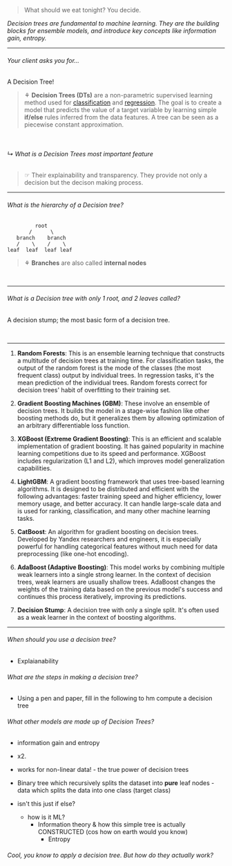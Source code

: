> What should we eat tonight? You decide. 

*Decision trees are fundamental to machine learning. They are the building blocks for ensemble models, and introduce key concepts like information gain, entropy.*  

---
###### Your client asks you for...

A Decision Tree!

> ⚘ **Decision Trees (DTs)** are a non-parametric supervised learning method used for [classification](https://scikit-learn.org/stable/modules/tree.html#tree-classification) and [regression](https://scikit-learn.org/stable/modules/tree.html#tree-regression). The goal is to create a model that predicts the value of a target variable by learning simple **if/else** rules inferred from the data features. A tree can be seen as a piecewise constant approximation.

<br>

###### ↳ What is a Decision Trees most important feature

> ☞ Their explainability and transparency. They provide not only a decision but the decison making process. 



---

###### What is the hierarchy of a Decision tree?

```
         root
       /      \
   branch    branch
   /    \    /    \
leaf  leaf  leaf leaf
```

> ⚘ **Branches** are also called **internal nodes**

<br>

---

###### What is a Decision tree with only 1 root, and 2 leaves called?

A decision stump; the most basic form of a decision tree. 

<br>

---

1. **Random Forests**: This is an ensemble learning technique that constructs a multitude of decision trees at training time. For classification tasks, the output of the random forest is the mode of the classes (the most frequent class) output by individual trees. In regression tasks, it's the mean prediction of the individual trees. Random forests correct for decision trees' habit of overfitting to their training set.
    
2. **Gradient Boosting Machines (GBM)**: These involve an ensemble of decision trees. It builds the model in a stage-wise fashion like other boosting methods do, but it generalizes them by allowing optimization of an arbitrary differentiable loss function.
    
3. **XGBoost (Extreme Gradient Boosting)**: This is an efficient and scalable implementation of gradient boosting. It has gained popularity in machine learning competitions due to its speed and performance. XGBoost includes regularization (L1 and L2), which improves model generalization capabilities.
    
4. **LightGBM**: A gradient boosting framework that uses tree-based learning algorithms. It is designed to be distributed and efficient with the following advantages: faster training speed and higher efficiency, lower memory usage, and better accuracy. It can handle large-scale data and is used for ranking, classification, and many other machine learning tasks.
    
5. **CatBoost**: An algorithm for gradient boosting on decision trees. Developed by Yandex researchers and engineers, it is especially powerful for handling categorical features without much need for data preprocessing (like one-hot encoding).
    
6. **AdaBoost (Adaptive Boosting)**: This model works by combining multiple weak learners into a single strong learner. In the context of decision trees, weak learners are usually shallow trees. AdaBoost changes the weights of the training data based on the previous model's success and continues this process iteratively, improving its predictions.
    
7. **Decision Stump**: A decision tree with only a single split. It's often used as a weak learner in the context of boosting algorithms.
    


---




###### When should you use a decision tree? 

- Explaianability 

###### What are the steps in making a decision tree? 

- Using a pen and paper, fill in the following to hm compute a decision tree

###### What other models are made up of Decision Trees? 



- information gain and entropy
- x2. 

- works for non-linear data! - the true power of decision trees
- Binary tree which recursively splits the dataset into **pure** leaf nodes - data which splits the data into one class (target class)

- isn't this just if else? 
	- how is it ML? 
		- Information theory & how this simple tree is actually CONSTRUCTED (cos how on earth would you know)
			- Entropy

###### Cool, you know to apply a decision tree. But how do they actually work? 